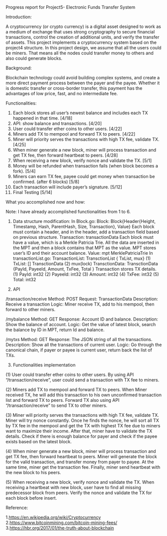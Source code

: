 Progress report for Project5- Electronic Funds Transfer System

Introduction:

A cryptocurrency (or crypto currency) is a digital asset designed to work as a medium of exchange that uses strong cryptography to secure financial transactions, control the creation of additional units, and verify the transfer of assets.
This project implements a cryptocurrency system based on the project4 structure. In this project design, we assume that all the users could be miners. That means all the nodes could transfer money to others and also could generate blocks.

Background:

Blockchain technology could avoid building complex systems, and create a more direct payment process between the payer and the payee. Whether it is domestic transfer or cross-border transfer, this payment has the advantages of low price, fast, and no intermediate fee.

Functionalities:

1.	Each block stores all user’s newest balance and includes each TX happened in that time. [4/18]
2.	API: show balance and transactions. [4/20]
3.	User could transfer ether coins to other users. [4/22]
4.	Miners add TX to mempool and forward TX to peers. [4/22]
5.	Miner will priority serves the transactions with high TX fee, validate TX. [4/25]
6.	When miner generate a new block, miner will process transaction and get TX fee, then forward heartbeat to peers. [4/28]
7.	When receiving a new block, verify nonce and validate the TX. [5/1]
8.	Money will be refunded when transaction fails (when block becomes a fork). [5/4]
9.	Miners can earn TX fee, payee could get money when transaction be confirmed. (after 6 blocks) [5/8]
10.	Each transaction will include payer’s signature. [5/12]
11.	Final Testing [5/14]

What you accomplished now and how:

Note: I have already accomplished functionalities from 1 to 6.
1.	Data structure modification:
In Block.go:
Block:	Block{Header{Height, Timestamp, Hash, ParentHash, Size, Transaction}, Value}
Each block must contain a header, and in the header, add a transaction field based on previous structure. 
Transaction: transactionData
Each block must have a value, which is a Merkle Patricia Trie. All the data are inserted in the MPT and then a block contains that MPT as the value. MPT stores user’s ID and their account balance.
Value: mpt MerklePatriciaTrie
In transactionList.go:
TransactionList:	TransctionList { TxList, mux}
(1)	TxList: [] TransctionData
(2)	mux(lock)
TransctionData:  TransctionData {PayId, PayeeId, Amount, TxFee, Total }
Transaction stores TX details.
(1)	PayId: int32
(2)	PayeeId: int32
(3)	Amount: int32
(4)	TxFee: int32
(5)	Total: int32

2.	API

/transaction/receive 
Method: POST
Request: TransactionData
Description: Receive a transaction
Logic: Miner receive TX, add to his mempool, then forward to other miners.

/mybalance
Method: GET
Response: Account ID and balance.
Description: Show the balance of account.
Logic: Get the value of latest block, search the balance by ID in MPT, return Id and balance.

/mytxs
Method: GET
Response: The JSON string of all the transactions.
Description: Show all the transactions of current user.
Logic: Go through the canonical chain, if payer or payee is current user, return back the list of TXs.


3.	Functionalities implementation

(1)	User could transfer ether coins to other users.
By using API “/transaction/receive”, user could send a transaction with TX fee to miners.

(2)	Miners add TX to mempool and forward TX to peers.
When Miner received TX, he will add this transaction to his own unconfirmed transaction list and forward TX to peers. Forward TX also using API “/transaction/receive” to send TX to other miners.

(3)	Miner will priority serves the transactions with high TX fee, validate TX.
Miner will try nonce constantly. Once he finds the nonce, he will sort all TX by TX fee in the mempool and get the TX with highest TX fee due to miners want to maximize their income. After that, miner have to validate the TX details. Check if there is enough balance for payer and check if the payee exists based on the latest block. 

(4)	When miner generate a new block, miner will process transaction and get TX fee, then forward heartbeat to peers.
Miner will generate the block for the valid transaction, and transfer money from payer to payee. At the same time, miner get the transaction fee. Finally, miner send heartbeat with the new block to his peers.

(5)	When receiving a new block, verify nonce and validate the TX.
When receiving a heartbeat with new block, user have to find all missing predecessor block from peers. Verify the nonce and validate the TX for each block before insert.

Reference:

1.https://en.wikipedia.org/wiki/Cryptocurrency
2.https://www.bitcoinmining.com/bitcoin-mining-fees/
3.https://hbr.org/2017/01/the-truth-about-blockchain

